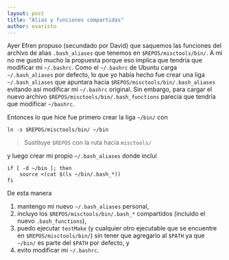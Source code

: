 ```yaml
---
layout: post
title: "Alias y funciones compartidas"
author: evaristo
---
```


Ayer Efren propuso (secundado por David) que saquemos las funciones del archivo de alias `.bash_aliases` que tenemos en `$REPOS/misctools/bin/`. A mi no me gustó mucho la propuesta porque eso implica que tendría que modificar mi `~/.bashrc`. Como el `~/.bashrc` de Ubuntu carga `~/.bash_aliases` por defecto, lo que yo había hecho fue crear una liga `~/.bash_aliases` que apuntara hacia `$REPOS/misctools/bin/.bash_aliases` evitando así modificar mi `~/.bashrc` original. Sin embargo, para cargar el nuevo archivo `$REPOS/misctools/bin/.bash_functions` parecía que tendría que modificar `~/bashrc`.

Entonces lo que hice fue primero crear la liga `~/bin/` con

```
ln -s $REPOS/misctools/bin/ ~/bin
```

> Sustituye `$REPOS` con la ruta hacia `misctools/`

y luego crear mi propio `~/.bash_aliases` donde incluí

```
if [ -d ~/bin ]; then
    source <(cat $(ls ~/bin/.bash_*))
fi
```

De esta manera

1. mantengo mi nuevo `~/.bash_aliases` personal,
1. incluyo los `$REPOS/misctools/bin/.bash_*` compartidos (incluido el nuevo `.bash_functions`),
1. puedo ejecutar `testMake` (y cualquier otro ejecutable que se encuentre en `$REPOS/misctools/bin/`) sin tener que agregarlo al `$PATH` ya que `~/bin/` es parte del `$PATH` por defecto, y
1. evito modificar mi `~/.bashrc`.
